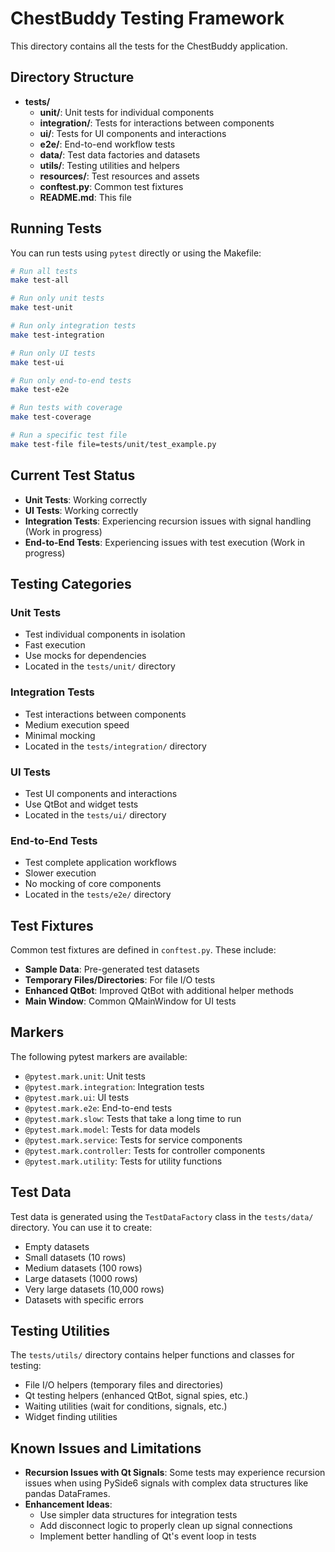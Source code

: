 # ChestBuddy Testing Framework

This directory contains all the tests for the ChestBuddy application.

## Directory Structure

- **tests/**
  - **unit/**: Unit tests for individual components
  - **integration/**: Tests for interactions between components
  - **ui/**: Tests for UI components and interactions
  - **e2e/**: End-to-end workflow tests
  - **data/**: Test data factories and datasets
  - **utils/**: Testing utilities and helpers
  - **resources/**: Test resources and assets
  - **conftest.py**: Common test fixtures
  - **README.md**: This file

## Running Tests

You can run tests using `pytest` directly or using the Makefile:

```bash
# Run all tests
make test-all

# Run only unit tests
make test-unit

# Run only integration tests
make test-integration

# Run only UI tests
make test-ui

# Run only end-to-end tests
make test-e2e

# Run tests with coverage
make test-coverage

# Run a specific test file
make test-file file=tests/unit/test_example.py
```

## Current Test Status

- **Unit Tests**: Working correctly
- **UI Tests**: Working correctly
- **Integration Tests**: Experiencing recursion issues with signal handling (Work in progress)
- **End-to-End Tests**: Experiencing issues with test execution (Work in progress)

## Testing Categories

### Unit Tests
- Test individual components in isolation
- Fast execution
- Use mocks for dependencies
- Located in the `tests/unit/` directory

### Integration Tests
- Test interactions between components
- Medium execution speed
- Minimal mocking
- Located in the `tests/integration/` directory

### UI Tests
- Test UI components and interactions
- Use QtBot and widget tests
- Located in the `tests/ui/` directory

### End-to-End Tests
- Test complete application workflows
- Slower execution
- No mocking of core components
- Located in the `tests/e2e/` directory

## Test Fixtures

Common test fixtures are defined in `conftest.py`. These include:

- **Sample Data**: Pre-generated test datasets
- **Temporary Files/Directories**: For file I/O tests
- **Enhanced QtBot**: Improved QtBot with additional helper methods
- **Main Window**: Common QMainWindow for UI tests

## Markers

The following pytest markers are available:

- `@pytest.mark.unit`: Unit tests
- `@pytest.mark.integration`: Integration tests
- `@pytest.mark.ui`: UI tests
- `@pytest.mark.e2e`: End-to-end tests
- `@pytest.mark.slow`: Tests that take a long time to run
- `@pytest.mark.model`: Tests for data models
- `@pytest.mark.service`: Tests for service components
- `@pytest.mark.controller`: Tests for controller components
- `@pytest.mark.utility`: Tests for utility functions

## Test Data

Test data is generated using the `TestDataFactory` class in the `tests/data/` directory. You can use it to create:

- Empty datasets
- Small datasets (10 rows)
- Medium datasets (100 rows)
- Large datasets (1000 rows)
- Very large datasets (10,000 rows)
- Datasets with specific errors

## Testing Utilities

The `tests/utils/` directory contains helper functions and classes for testing:

- File I/O helpers (temporary files and directories)
- Qt testing helpers (enhanced QtBot, signal spies, etc.)
- Waiting utilities (wait for conditions, signals, etc.)
- Widget finding utilities

## Known Issues and Limitations

- **Recursion Issues with Qt Signals**: Some tests may experience recursion issues when using PySide6 signals with complex data structures like pandas DataFrames.
- **Enhancement Ideas**: 
  - Use simpler data structures for integration tests
  - Add disconnect logic to properly clean up signal connections
  - Implement better handling of Qt's event loop in tests 